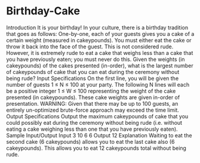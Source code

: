 # Birthday-Cake
Introduction
It is your birthday! In your culture, there is a birthday tradition that goes as follows:
One-by-one, each of your guests gives you a cake of a certain weight (measured in cakeypounds). You
must either eat the cake or throw it back into the face of the guest. This is not considered rude. However,
it is extremely rude to eat a cake that weighs less than a cake that you have previously eaten; you
must never do this.
Given the weights (in cakeypounds) of the cakes presented (in-order), what is the largest number of
cakeypounds of cake that you can eat during the ceremony without being rude?
Input Specifications
On the first line, you will be given the number of guests 1 ≤ N ≤ 100 at your party. The following N lines
will each be a positive integer 1 ≤ W ≤ 100 representing the weight of the cake presented (in
cakeypounds). These cake weights are given in-order of presentation.
WARNING: Given that there may be up to 100 guests, an entirely un-optimized brute-force approach
may exceed the time limit.
Output Specifications
Output the maximum cakeypounds of cake that you could possibly eat during the ceremony without
being rude (i.e. without eating a cake weighing less than one that you have previously eaten).
Sample Input/Output
Input
3
10
6
6
Output
12
Explanation
Waiting to eat the second cake (6 cakeypounds) allows you to eat the last cake also (6 cakeypounds).
This allows you to eat 12 cakeypounds total without being rude.
